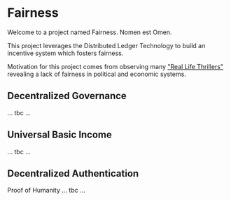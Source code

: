 # Fairness

Welcome to a project named Fairness. Nomen est Omen.

This project leverages the Distributed Ledger Technology to build an incentive system which fosters fairness. 

Motivation for this project comes from observing many ["Real Life Thrillers"](https://github.com/michael-spengler/distributed-ledger-technology-hands-on-lecture/blob/main/fun-facts/real-life-thrillers.md) revealing a lack of fairness in political and economic systems.

## Decentralized Governance
... tbc ...

## Universal Basic Income
... tbc ...

## Decentralized Authentication
Proof of Humanity ... tbc ...
